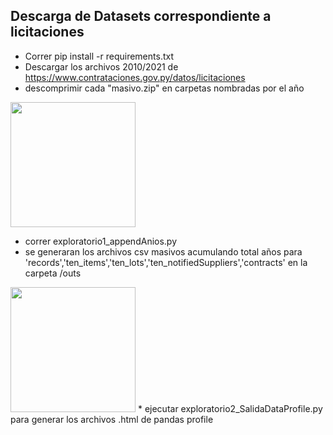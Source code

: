 
## Descarga de Datasets correspondiente a licitaciones
* Correr pip install -r requirements.txt
* Descargar los archivos 2010/2021 de https://www.contrataciones.gov.py/datos/licitaciones
* descomprimir cada "masivo.zip" en carpetas nombradas por el año
<img src="https://user-images.githubusercontent.com/4071796/117094722-e82e7800-ad3a-11eb-9706-a0788540db49.png" height="200">

* correr exploratorio1_appendAnios.py
* se generaran los archivos csv masivos acumulando total años para 'records','ten_items','ten_lots','ten_notifiedSuppliers','contracts' en la carpeta /outs
<img src="https://user-images.githubusercontent.com/4071796/117095115-db5e5400-ad3b-11eb-8be4-14563a45f86c.png" height="200">
* ejecutar exploratorio2_SalidaDataProfile.py para generar los archivos .html de pandas profile
